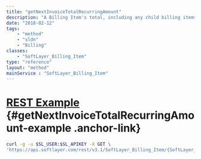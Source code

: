 ```yaml
---
title: "getNextInvoiceTotalRecurringAmount"
description: "A Billing Item's total, including any child billing items and associated billing items if they exist.'"
date: "2018-02-12"
tags:
    - "method"
    - "sldn"
    - "Billing"
classes:
    - "SoftLayer_Billing_Item"
type: "reference"
layout: "method"
mainService : "SoftLayer_Billing_Item"
---
```


# [REST Example](#getNextInvoiceTotalRecurringAmount-example) <a href="/article/rest/"><i class="fas fa-question"></i></a> {#getNextInvoiceTotalRecurringAmount-example .anchor-link} 
```bash
curl -g -u $SL_USER:$SL_APIKEY -X GET \
'https://api.softlayer.com/rest/v3.1/SoftLayer_Billing_Item/{SoftLayer_Billing_ItemID}/getNextInvoiceTotalRecurringAmount'
```
